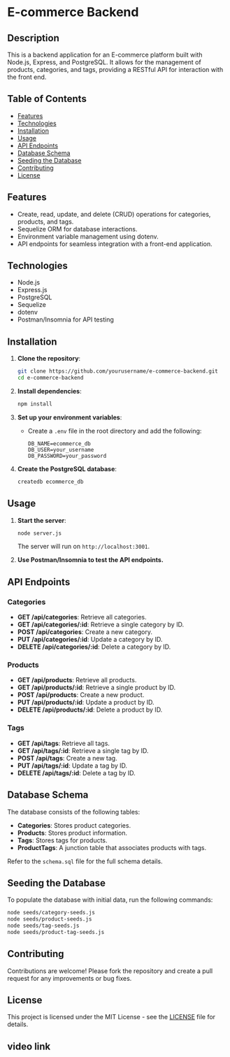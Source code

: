 # E-commerce Backend

## Description

This is a backend application for an E-commerce platform built with Node.js, Express, and PostgreSQL. It allows for the management of products, categories, and tags, providing a RESTful API for interaction with the front end.

## Table of Contents

- [Features](#features)
- [Technologies](#technologies)
- [Installation](#installation)
- [Usage](#usage)
- [API Endpoints](#api-endpoints)
- [Database Schema](#database-schema)
- [Seeding the Database](#seeding-the-database)
- [Contributing](#contributing)
- [License](#license)

## Features

- Create, read, update, and delete (CRUD) operations for categories, products, and tags.
- Sequelize ORM for database interactions.
- Environment variable management using dotenv.
- API endpoints for seamless integration with a front-end application.

## Technologies

- Node.js
- Express.js
- PostgreSQL
- Sequelize
- dotenv
- Postman/Insomnia for API testing

## Installation

1. **Clone the repository**:
   ```bash
   git clone https://github.com/yourusername/e-commerce-backend.git
   cd e-commerce-backend
   ```

2. **Install dependencies**:
   ```bash
   npm install
   ```

3. **Set up your environment variables**:
   - Create a `.env` file in the root directory and add the following:
     ```plaintext
     DB_NAME=ecommerce_db
     DB_USER=your_username
     DB_PASSWORD=your_password
     ```

4. **Create the PostgreSQL database**:
   ```bash
   createdb ecommerce_db
   ```

## Usage

1. **Start the server**:
   ```bash
   node server.js
   ```
   The server will run on `http://localhost:3001`.

2. **Use Postman/Insomnia to test the API endpoints.**

## API Endpoints

### Categories
- **GET /api/categories**: Retrieve all categories.
- **GET /api/categories/:id**: Retrieve a single category by ID.
- **POST /api/categories**: Create a new category.
- **PUT /api/categories/:id**: Update a category by ID.
- **DELETE /api/categories/:id**: Delete a category by ID.

### Products
- **GET /api/products**: Retrieve all products.
- **GET /api/products/:id**: Retrieve a single product by ID.
- **POST /api/products**: Create a new product.
- **PUT /api/products/:id**: Update a product by ID.
- **DELETE /api/products/:id**: Delete a product by ID.

### Tags
- **GET /api/tags**: Retrieve all tags.
- **GET /api/tags/:id**: Retrieve a single tag by ID.
- **POST /api/tags**: Create a new tag.
- **PUT /api/tags/:id**: Update a tag by ID.
- **DELETE /api/tags/:id**: Delete a tag by ID.

## Database Schema

The database consists of the following tables:

- **Categories**: Stores product categories.
- **Products**: Stores product information.
- **Tags**: Stores tags for products.
- **ProductTags**: A junction table that associates products with tags.

Refer to the `schema.sql` file for the full schema details.

## Seeding the Database

To populate the database with initial data, run the following commands:
```bash
node seeds/category-seeds.js
node seeds/product-seeds.js
node seeds/tag-seeds.js
node seeds/product-tag-seeds.js
```

## Contributing

Contributions are welcome! Please fork the repository and create a pull request for any improvements or bug fixes.

## License

This project is licensed under the MIT License - see the [LICENSE](LICENSE) file for details.

 ## video link
 
